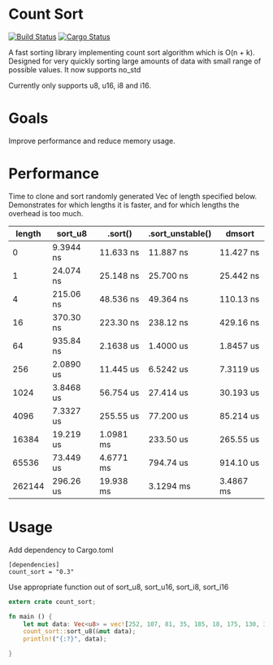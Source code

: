 # Count Sort

[![Build Status](https://travis-ci.org/mkb2091/count-sort.svg?branch=master)](https://travis-ci.org/mkb2091/count-sort)
[![Cargo Status](https://img.shields.io/badge/crates.io-v0.3.0-orange.svg?longCache=true)](https://crates.io/crates/count_sort)

A fast sorting library implementing count sort algorithm which is O(n + k). Designed for very quickly sorting large amounts of data with small range of possible values. It now supports no_std

Currently only supports u8, u16, i8 and i16.

# Goals

Improve performance and reduce memory usage.

# Performance

Time to clone and sort randomly generated Vec<u8> of length specified below. Demonstrates for which lengths it is faster, and for which lengths the overhead is too much.

| length | sort_u8   | .sort()   | .sort_unstable() | dmsort    |
|--------|-----------|-----------|------------------|-----------|
| 0      | 9.3944 ns | 11.633 ns | 11.887 ns        | 11.427 ns |
| 1      | 24.074 ns | 25.148 ns | 25.700 ns        | 25.442 ns |
| 4      | 215.06 ns | 48.536 ns | 49.364 ns        | 110.13 ns |
| 16     | 370.30 ns | 223.30 ns | 238.12 ns        | 429.16 ns |
| 64     | 935.84 ns | 2.1638 us | 1.4000 us        | 1.8457 us |
| 256    | 2.0890 us | 11.445 us | 6.5242 us        | 7.3119 us |
| 1024   | 3.8468 us | 56.754 us | 27.414 us        | 30.193 us |
| 4096   | 7.3327 us | 255.55 us | 77.200 us        | 85.214 us |
| 16384  | 19.219 us | 1.0981 ms | 233.50 us        | 265.55 us |
| 65536  | 73.449 us | 4.6771 ms | 794.74 us        | 914.10 us |
| 262144 | 296.26 us | 19.938 ms | 3.1294 ms        | 3.4867 ms |

# Usage

Add dependency to Cargo.toml
```
[dependencies]
count_sort = "0.3"
```

Use appropriate function out of sort_u8, sort_u16, sort_i8, sort_i16

```rust
extern crate count_sort;

fn main () {
	let mut data: Vec<u8> = vec![252, 107, 81, 35, 185, 18, 175, 130, 37, 166];
	count_sort::sort_u8(&mut data);
	println!("{:?}", data);

}
```
